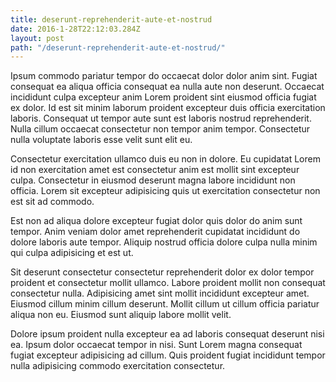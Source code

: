```yaml
---
title: deserunt-reprehenderit-aute-et-nostrud
date: 2016-1-28T22:12:03.284Z
layout: post
path: "/deserunt-reprehenderit-aute-et-nostrud/"
---
```


Ipsum commodo pariatur tempor do occaecat dolor dolor anim sint. Fugiat consequat ea aliqua officia consequat ea nulla aute non deserunt. Occaecat incididunt culpa excepteur anim Lorem proident sint eiusmod officia fugiat ex dolor. Id est sit minim laborum proident excepteur duis officia exercitation laboris. Consequat ut tempor aute sunt est laboris nostrud reprehenderit. Nulla cillum occaecat consectetur non tempor anim tempor. Consectetur nulla voluptate laboris esse velit sunt elit eu.

Consectetur exercitation ullamco duis eu non in dolore. Eu cupidatat Lorem id non exercitation amet est consectetur anim est mollit sint excepteur culpa. Consectetur in eiusmod deserunt magna labore incididunt non officia. Lorem sit excepteur adipisicing quis ut exercitation consectetur non est sit ad commodo.

Est non ad aliqua dolore excepteur fugiat dolor quis dolor do anim sunt tempor. Anim veniam dolor amet reprehenderit cupidatat incididunt do dolore laboris aute tempor. Aliquip nostrud officia dolore culpa nulla minim qui culpa adipisicing et est ut.

Sit deserunt consectetur consectetur reprehenderit dolor ex dolor tempor proident et consectetur mollit ullamco. Labore proident mollit non consequat consectetur nulla. Adipisicing amet sint mollit incididunt excepteur amet. Eiusmod cillum minim cillum deserunt. Mollit cillum ut cillum officia pariatur aliqua non eu. Eiusmod sunt aliquip labore mollit velit.

Dolore ipsum proident nulla excepteur ea ad laboris consequat deserunt nisi ea. Ipsum dolor occaecat tempor in nisi. Sunt Lorem magna consequat fugiat excepteur adipisicing ad cillum. Quis proident fugiat incididunt tempor nulla adipisicing commodo exercitation consectetur.
